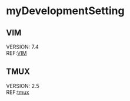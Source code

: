# myDevelopmentSetting

## VIM

VERSION: 7.4  
REF:[VIM](https://github.com/vim/vim)

## TMUX

VERSION: 2.5  
REF:[tmux](https://github.com/tmux/tmux)

